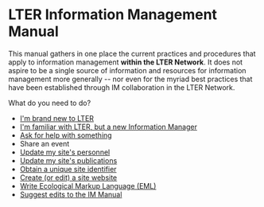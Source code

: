# LTER Information Management Manual

This manual gathers in one place the current practices and procedures that apply to information management **within the LTER Network**. It does not aspire to be a single source of information and resources for information management more generally -- nor even for the myriad best practices that have been established through IM collaboration in the LTER Network. 

What do you need to do?

* [I'm brand new to LTER](http://lter.github.io/im-manual/new-to-lter)
* [I'm familiar with LTER, but a new Information Manager](http://lter.github.io/im-manual/new-to-im)
* [Ask for help with something](http://lter.github.io/im-manual/getting-help)
* Share an event
* [Update my site's personnel](http://lter.github.io/im-manual/site-personnel)
* [Update my site's publications](https://lter.github.io/im-manual/site-publications)
* [Obtain a unique site identifier](https://lter.github.io/im-manual/site-identifier)
* [Create (or edit) a site website](https://lter.github.io/im-manual/site-websites)
* [Write Ecological Markup Language (EML)](https://lter.github.io/im-manual/eml)
* [Suggest edits to the IM Manual](https://lter.github.io/im-manual/edits)
